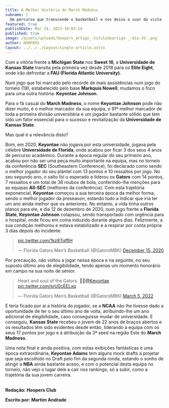 ```yaml
---
title: A Melhor História do March Madness
subname: |
  Um percurso que transcende o basketball e nos deixa a suar da vista 
featured: true
publishDate: Mar 24, 2023-10:03:24
published: true
image: /assets/uploads/hoopers_artigo_-titulodoartigo-_-dia-35-.png
author: HOOPERS
layout: ../../../Layout/single-article.astro
---
```

Com a vitória frente a **Michigan State** nos **Sweet 16**, a **Universidade de Kansas State** transita pela primeira vez desde 2018 para os **Elite Eight**, onde irão defrontar a **FAU (Florida Atlantic University)**. 

Num jogo que foi marcado pelo recorde de mais assistências num jogo do torneio (19), estabelecido pelo base **Markquis Nowell**, mudamos o foco para uma outra história: **Keyontae Johnson**.



Para o fã casual do **March Madness**, o nome **Keyontae Johnson** pode não dizer muito, é o melhor marcador da sua equipa, o 91º melhor marcador de toda a primeira divisão universitária e um jogador bastante sólido que tem sido um fator essencial para o sucesso e revitalização da **Universidade de Kansas State**. 



Mas qual é a relevância disto? 



Bom, em 2020, **Keyontae** não jogava por esta universidade, jogava pela célebre **Universidade de Florida**, onde acabou por ficar 3 dos seus 4 anos de percurso académico. Durante a época regular do seu primeiro ano, acabou por não ser uma peça muito importante na equipa, mas no torneio da conferência **SEC** (Southeastern Conference), foi declarado como sendo o melhor jogador do seu plantel com 13 pontos e 10 ressaltos por jogo. No seu segundo ano, o salto foi o esperado e liderou os **Gators** com 14 pontos, 7 ressaltos e um total de 38 roubos de bola, conferindo-lhe menções para as equipas **All-SEC** (melhores da conferência). Com esta trajetória exponencial, **Keyontae** começou a sua terceira época da melhor forma, sendo o melhor jogador da preseason, estando tudo a indicar que iria ter um ano ainda melhor que os anteriores. No entanto, a vida tinha outros planos para ele, e dia 12 de dezembro de 2020, num jogo frente a **Florida State**, **Keyontae Johnson** colapsou, sendo transportado com urgência para o hospital, onde ficou em coma induzido durante alguns dias. Felizmente, a sua condição melhorou e estava estabilizado e a respirar por conta própria 3 dias depois do incidente. 



<blockquote class="twitter-tweet"><p lang="zxx" dir="ltr"><a href="https://t.co/1kz8TqfflH">pic.twitter.com/1kz8TqfflH</a></p>&mdash; Florida Gators Men’s Basketball (@GatorsMBK) <a href="https://twitter.com/GatorsMBK/status/1338949071416012804?ref_src=twsrc%5Etfw">December 15, 2020</a></blockquote> <script async src="https://platform.twitter.com/widgets.js" charset="utf-8"></script>



Por precaução, não voltou a jogar nessa época e na seguinte, no seu suposto último ano de elegibilidade, tendo apenas um momento honorário em campo na sua noite de sénior.



<blockquote class="twitter-tweet"><p lang="en" dir="ltr">Heart and soul of the Gators. 🧡💙<a href="https://twitter.com/Keyontae?ref_src=twsrc%5Etfw">@Keyontae</a> <a href="https://t.co/srU0cEELxq">pic.twitter.com/srU0cEELxq</a></p>&mdash; Florida Gators Men’s Basketball (@GatorsMBK) <a href="https://twitter.com/GatorsMBK/status/1500189679391440896?ref_src=twsrc%5Etfw">March 5, 2022</a></blockquote> <script async src="https://platform.twitter.com/widgets.js" charset="utf-8"></script>



E teria ficado por aí a história do jogador, se a **NCAA** não lhe tivesse dado a oportunidade de ter o seu último ano de volta, atribuindo-lhe um ano adicional de elegibilidade, caso conseguisse mudar de universidade. E conseguiu, **Kansas State** recebeu o jovem de 22 anos de braços abertos e os resultados têm sido evidentes desde então, liderando a equipa com os seus 17 pontos por jogo e à atribuição da 3ª seed na região Este do **March Madness**. 



Uma nota final e ainda positiva, com estas exibições fantásticas e uma época extraordinária, **Keyontae Adams** tem alguns mock drafts a projetar que seja escolhido no Draft pelo fim da segunda ronda, estando o sonho de atingir a **NBA** ainda bastante aceso, e com o potencial desta equipa no torneio, não vejo o lugar dele a cair nos rankings, só a subir, como a trajetória da sua jovem carreira.

**\
Redação: Hoopers Club**

**Escrito por: Martim Andrade**